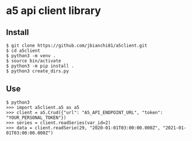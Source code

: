 # a5 api client library

## Install

    $ git clone https://github.com/jbianchi81/a5client.git
    $ cd a5client
    $ python3 -m venv .
    $ source bin/activate
    $ python3 -m pip install .
    $ python3 create_dirs.py

## Use

    $ python3
    >>> import a5client.a5 as a5
    >>> client = a5.Crud({"url": "A5_API_ENDPOINT_URL", "token": "YOUR_PERSONAL_TOKEN"})
    >>> series = client.readSeries(var_id=2)
    >>> data = client.readSerie(29, "2020-01-01T03:00:00.000Z", "2021-01-01T03:00:00.000Z")
